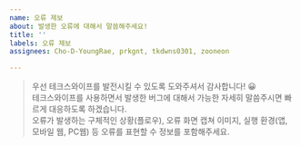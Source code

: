 ```yaml
---
name: 오류 제보
about: 발생한 오류에 대해서 말씀해주세요!
title: ''
labels: 오류 제보
assignees: Cho-D-YoungRae, prkgnt, tkdwns0301, zooneon

---
```


> 우선 테크스와이프를 발전시킬 수 있도록 도와주셔서 감사합니다! 😀  
> 테크스와이프를 사용하면서 발생한 버그에 대해서 가능한 자세히 말씀주시면 빠르게 대응하도록 하겠습니다.  
> 오류가 발생하는 구체적인 상황(플로우), 오류 화면 캡쳐 이미지, 실행 환경(앱, 모바일 웹, PC웹) 등 오류를 표현할 수 정보를 포함해주세요.

